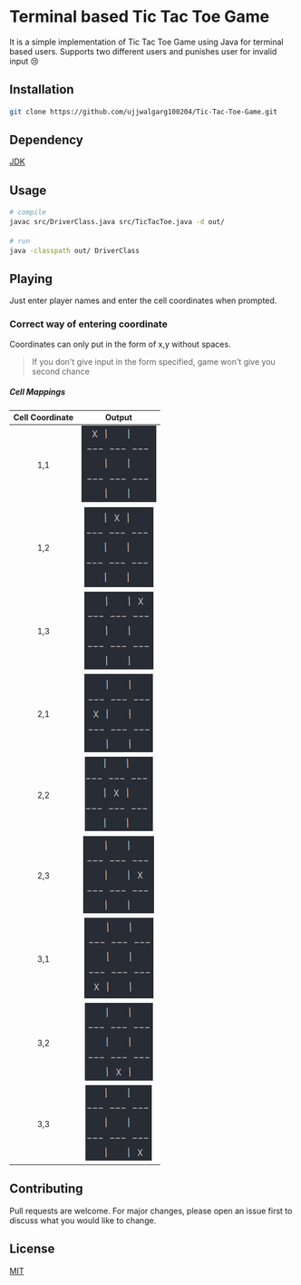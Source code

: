 # Terminal based **Tic Tac Toe Game**

It is a simple implementation of Tic Tac Toe Game using Java for terminal based users. Supports two different users and
punishes user for invalid input 😢

## Installation

```bash
git clone https://github.com/ujjwalgarg100204/Tic-Tac-Toe-Game.git
```

## Dependency

[JDK](https://www.oracle.com/java/technologies/downloads/)

## Usage

```bash
# compile
javac src/DriverClass.java src/TicTacToe.java -d out/

# run
java -classpath out/ DriverClass
```

## Playing

Just enter player names and enter the cell coordinates when prompted.

### Correct way of entering coordinate

Coordinates can only put in the form of x,y without spaces.
> If you don't give input in the form specified, game won't give you second chance

##### Cell Mappings

| Cell Coordinate |             Output              |
|:---------------:|:-------------------------------:|
|       1,1       | ![1,1](readme_assets/(1,1).png) |
|       1,2       | ![1,2](readme_assets/(1,2).png) |
|       1,3       | ![1,3](readme_assets/(1,3).png) |
|       2,1       | ![2,1](readme_assets/(2,1).png) |
|       2,2       | ![2,2](readme_assets/(2,2).png) |
|       2,3       | ![2,3](readme_assets/(2,3).png) |
|       3,1       | ![3,1](readme_assets/(3,1).png) |
|       3,2       | ![3,2](readme_assets/(3,2).png) |
|       3,3       | ![3,3](readme_assets/(3,3).png) |

## Contributing

Pull requests are welcome. For major changes, please open an issue first to discuss what you would like to change.

## License

[MIT](LICENSE.txt)